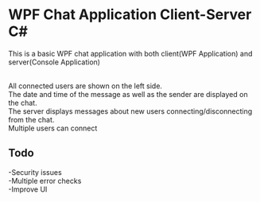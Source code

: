 # WPF Chat Application Client-Server C#
This is a basic WPF chat application with both client(WPF Application) and server(Console Application)<br /><br />

All connected users are shown on the left side.<br />
The date and time of the message as well as the sender are displayed on the chat.<br />
The server displays messages about new users connecting/disconnecting from the chat.<br />
Multiple users can connect<br />

## Todo
-Security issues<br />
-Multiple error checks<br />
-Improve UI<br />
